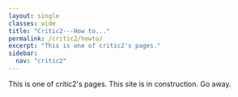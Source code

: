 ```yaml
---
layout: single
classes: wide
title: "Critic2---How to..."
permalink: /critic2/howto/
excerpt: "This is one of critic2's pages."
sidebar:
  nav: "critic2"
---
```


This is one of critic2's pages. This site is in construction. Go away.
